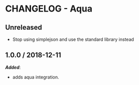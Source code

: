 # CHANGELOG - Aqua

## Unreleased

* Stop using simplejson and use the standard library instead

## 1.0.0 / 2018-12-11

***Added***:

* adds aqua integration.
